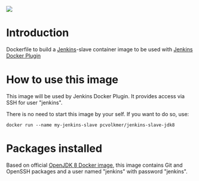 [![](https://images.microbadger.com/badges/image/pcvolkmer/jenkins-slave-jdk8.svg)](http://microbadger.com/images/pcvolkmer/jenkins-slave-jdk8 "Get your own image badge on microbadger.com")

# Introduction

Dockerfile to build a [Jenkins](https://jenkins-ci.org)-slave container image to be used with [Jenkins Docker Plugin](https://wiki.jenkins-ci.org/display/JENKINS/Docker+Plugin)

# How to use this image

This image will be used by Jenkins Docker Plugin. It provides access via SSH for user "jenkins".

There is no need to start this image by your self. If you want to do so, use:

    docker run --name my-jenkins-slave pcvolkmer/jenkins-slave-jdk8

# Packages installed

Based on official [OpenJDK 8 Docker image](https://registry.hub.docker.com/_/java/), this image contains Git and OpenSSH packages
and a user named "jenkins" with password "jenkins".
